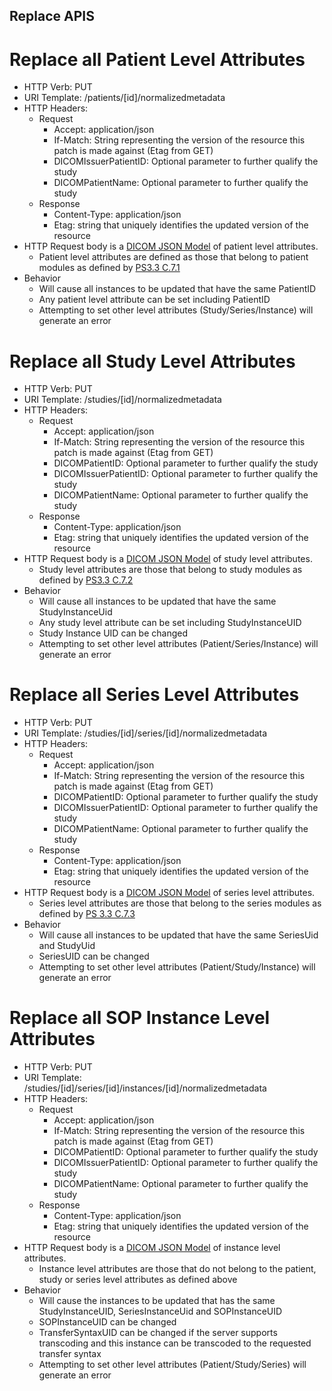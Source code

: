 Replace APIS
------------

# Replace all Patient Level Attributes 
  - HTTP Verb: PUT
  - URI Template: /patients/[id]/normalizedmetadata
  - HTTP Headers:
    - Request
      - Accept: application/json
      - If-Match: String representing the version of the resource this patch is made against (Etag from GET)
      - DICOMIssuerPatientID: Optional parameter to further qualify the study 
      - DICOMPatientName: Optional parameter to further qualify the study 
    - Response
      - Content-Type: application/json
      - Etag: string that uniquely identifies the updated version of the resource 
  - HTTP Request body is a [DICOM JSON Model](https://dicom.nema.org/medical/dicom/current/output/chtml/part18/chapter_E.html) of patient level attributes.  
    - Patient level attributes are defined as those that belong to patient modules as defined by [PS3.3 C.7.1](https://dicom.nema.org/medical/dicom/current/output/chtml/part03/sect_C.7.html#sect_C.7.1)
  - Behavior
    - Will cause all instances to be updated that have the same PatientID
    - Any patient level attribute can be set including PatientID
    - Attempting to set other level attributes (Study/Series/Instance) will generate an error 

# Replace all Study Level Attributes 
  - HTTP Verb: PUT
  - URI Template: /studies/[id]/normalizedmetadata
  - HTTP Headers:
    - Request
      - Accept: application/json
      - If-Match: String representing the version of the resource this patch is made against (Etag from GET)
      - DICOMPatientID: Optional parameter to further qualify the study 
      - DICOMIssuerPatientID: Optional parameter to further qualify the study 
      - DICOMPatientName: Optional parameter to further qualify the study 
    - Response
      - Content-Type: application/json
      - Etag: string that uniquely identifies the updated version of the resource 
  - HTTP Request body is a [DICOM JSON Model](https://dicom.nema.org/medical/dicom/current/output/chtml/part18/chapter_E.html) of study level attributes.  
    - Study level attributes are those that belong to study modules as defined by [PS3.3 C.7.2](https://dicom.nema.org/medical/dicom/current/output/chtml/part03/sect_C.7.2.html)
  - Behavior
    - Will cause all instances to be updated that have the same StudyInstanceUid
    - Any study level attribute can be set including StudyInstanceUID
    - Study Instance UID can be changed
    - Attempting to set other level attributes (Patient/Series/Instance) will generate an error 

# Replace all Series Level Attributes 
  - HTTP Verb: PUT
  - URI Template: /studies/[id]/series/[id]/normalizedmetadata
  - HTTP Headers:
    - Request
      - Accept: application/json
      - If-Match: String representing the version of the resource this patch is made against (Etag from GET)
      - DICOMPatientID: Optional parameter to further qualify the study 
      - DICOMIssuerPatientID: Optional parameter to further qualify the study 
      - DICOMPatientName: Optional parameter to further qualify the study 
    - Response
      - Content-Type: application/json
      - Etag: string that uniquely identifies the updated version of the resource 
  - HTTP Request body is a [DICOM JSON Model](https://dicom.nema.org/medical/dicom/current/output/chtml/part18/chapter_E.html) of series level attributes.  
    - Series level attributes are those that belong to the series modules as defined by [PS 3.3 C.7.3](https://dicom.nema.org/medical/dicom/current/output/chtml/part03/sect_C.7.3.html)
  - Behavior
    - Will cause all instances to be updated that have the same SeriesUid and StudyUid
    - SeriesUID can be changed
    - Attempting to set other level attributes (Patient/Study/Instance) will generate an error 

# Replace all SOP Instance Level Attributes 
  - HTTP Verb: PUT
  - URI Template: /studies/[id]/series/[id]/instances/[id]/normalizedmetadata
  - HTTP Headers:
    - Request
      - Accept: application/json
      - If-Match: String representing the version of the resource this patch is made against (Etag from GET)
      - DICOMPatientID: Optional parameter to further qualify the study 
      - DICOMIssuerPatientID: Optional parameter to further qualify the study 
      - DICOMPatientName: Optional parameter to further qualify the study 
    - Response
      - Content-Type: application/json
      - Etag: string that uniquely identifies the updated version of the resource 
  - HTTP Request body is a [DICOM JSON Model](https://dicom.nema.org/medical/dicom/current/output/chtml/part18/chapter_E.html) of instance level attributes.  
    - Instance level attributes are those that do not belong to the patient, study or series level attributes as defined above
  - Behavior
    - Will cause the instances to be updated that has the same StudyInstanceUID, SeriesInstanceUid and SOPInstanceUID
    - SOPInstanceUID can be changed
    - TransferSyntaxUID can be changed if the server supports transcoding and this instance can be transcoded to the requested transfer syntax
    - Attempting to set other level attributes (Patient/Study/Series) will generate an error 